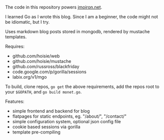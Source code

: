 The code in this repository powers [jmoiron.net](http://jmoiron.net).

I learned Go as I wrote this blog.  Since I am a beginner, the code might not be idiomatic, but I try.

Uses markdown blog posts stored in mongodb, rendered by mustache templates.

Requires:

* github.com/hoisie/web
* github.com/hoisie/mustache
* github.com/russross/blackfriday
* code.google.com/p/gorilla/sessions
* labix.org/v1/mgo

To build, clone repos, `go get` the above requirements, add the repos root to your `$GOPATH`, and `go build monet.go`.

Features:

* simple frontend and backend for blog
* flatpages for static endpoints, eg. "/about/", "/contact/"
* simple configuration system, optional json config file
* cookie based sessions via gorilla
* template pre-compiling


